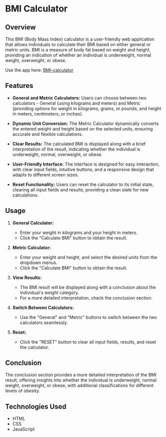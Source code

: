 # BMI Calculator

## Overview

This BMI (Body Mass Index) calculator is a user-friendly web application that allows individuals to calculate their BMI based on either general or metric units. BMI is a measure of body fat based on weight and height, providing an indication of whether an individual is underweight, normal weight, overweight, or obese.

Use the app here: [BMI-calculator](http://bmi-calculator.ritik.surge.sh/)

## Features

- **General and Metric Calculators:** Users can choose between two calculators - General (using kilograms and meters) and Metric (providing options for weight in kilograms, grams, or pounds, and height in meters, centimeters, or inches).

- **Dynamic Unit Conversion:** The Metric Calculator dynamically converts the entered weight and height based on the selected units, ensuring accurate and flexible calculations.

- **Clear Results:** The calculated BMI is displayed along with a brief interpretation of the result, indicating whether the individual is underweight, normal, overweight, or obese.

- **User-Friendly Interface:** The interface is designed for easy interaction, with clear input fields, intuitive buttons, and a responsive design that adapts to different screen sizes.

- **Reset Functionality:** Users can reset the calculator to its initial state, clearing all input fields and results, providing a clean slate for new calculations.

## Usage

1. **General Calculator:**
   - Enter your weight in kilograms and your height in meters.
   - Click the "Calculate BMI" button to obtain the result.

2. **Metric Calculator:**
   - Enter your weight and height, and select the desired units from the dropdown menus.
   - Click the "Calculate BMI" button to obtain the result.

3. **View Results:**
   - The BMI result will be displayed along with a conclusion about the individual's weight category.
   - For a more detailed interpretation, check the conclusion section.

4. **Switch Between Calculators:**
   - Use the "General" and "Metric" buttons to switch between the two calculators seamlessly.

5. **Reset:**
   - Click the "RESET" button to clear all input fields, results, and reset the calculator.

## Conclusion

The conclusion section provides a more detailed interpretation of the BMI result, offering insights into whether the individual is underweight, normal weight, overweight, or obese, with additional classifications for different levels of obesity.

## Technologies Used

- HTML
- CSS
- JavaScript

